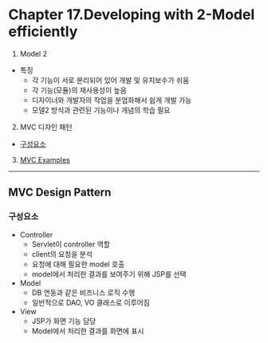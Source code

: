 # Chapter 17.Developing with 2-Model efficiently

1. Model 2
- 특징
  - 각 기능이 서로 분리되어 있어 개발 및 유지보수가 쉬움
  - 각 기능(모듈)의 재사용성이 높음
  - 디자이너와 개발자의 작업을 분업화해서 쉽게 개발 가능
  - 모델2 방식과 관련된 기능이나 개념의 학습 필요
  
2. MVC 디자인 패턴
- [구성요소](#구성요소)

3. [MVC Examples](#/mvcexs)



<hr>

## MVC Design Pattern
### 구성요소
- Controller
  - Servlet이 controller 역할
  - client의 요청을 분석
  - 요청에 대해 필요한 model 호출
  - model에서 처리한 결과를 보여주기 위해 JSP를 선택
- Model
  - DB 연동과 같은 비즈니스 로직 수행
  - 일반적으로 DAO, VO 클래스로 이루어짐
- View
  - JSP가 화면 기능 담당
  - Model에서 처리한 결과를 화면에 표시
  
